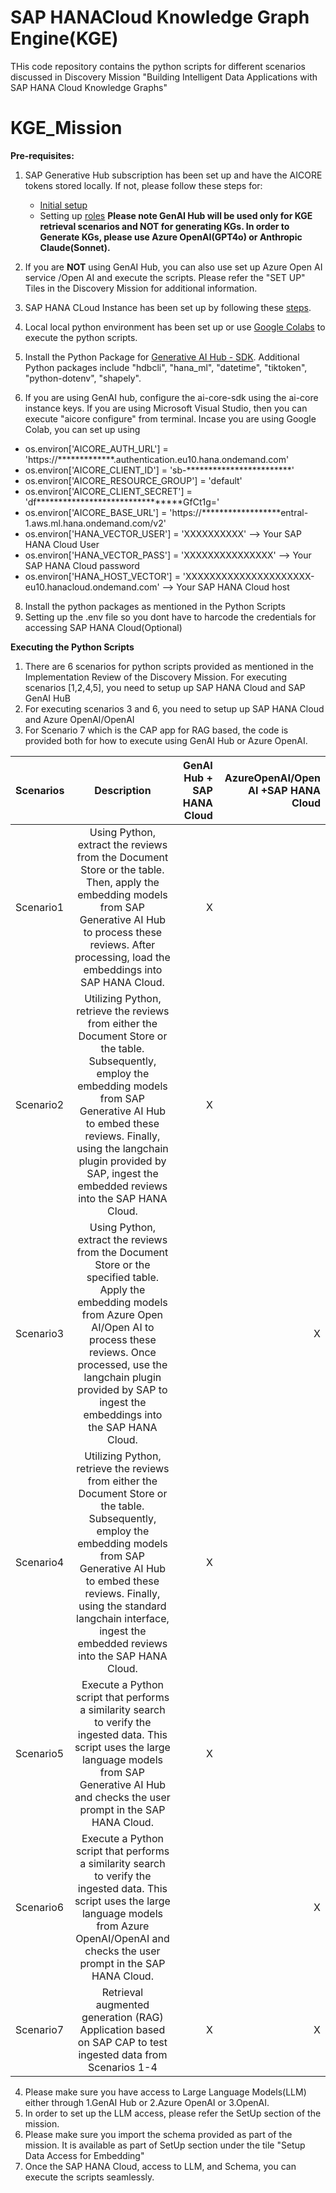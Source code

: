# SAP HANACloud Knowledge Graph Engine(KGE)
THis code repository contains the python scripts for different scenarios discussed in Discovery Mission "Building Intelligent Data Applications with SAP HANA Cloud Knowledge Graphs"

# KGE_Mission

**Pre-requisites:**

1. SAP Generative Hub subscription has been set up and have the AICORE tokens stored locally. If not, please follow these steps for:
   - [Initial setup](https://help.sap.com/docs/ai-launchpad/sap-ai-launchpad/initial-setup?q=generative%20ai%20hub) 
   - Setting up [roles](https://help.sap.com/docs/ai-launchpad/sap-ai-launchpad/activate-generative-ai-hub-for-sap-ai-launchpad?q=generative%20ai%20hub&locale=en-US)
**Please note GenAI Hub will be used only for KGE retrieval scenarios and NOT for generating KGs. In order to Generate KGs, please use Azure OpenAI(GPT4o) or Anthropic Claude(Sonnet).**
   
   
2. If you are **NOT** using GenAI Hub, you can also use set up Azure Open AI service /Open AI and execute the scripts. Please refer the "SET UP" Tiles in the Discovery      Mission for additional information.
                     
3. SAP HANA CLoud Instance has been set up by following these [steps](https://developers.sap.com/tutorials/hana-cloud-deploying.html).

4. Local local python environment has been set up or use [Google Colabs](https://colab.research.google.com/) to execute the python scripts.
5. Install the Python Package for [Generative AI Hub - SDK](https://pypi.org/project/generative-ai-hub-sdk/). Additional Python packages include "hdbcli", "hana_ml",        "datetime", "tiktoken", "python-dotenv", "shapely".
6. If you are using GenAI hub, configure the ai-core-sdk using the ai-core instance keys. If you are using Microsoft Visual Studio, then you can execute "aicore            configure" from terminal. Incase you are using Google Colab, you can set up using 
* os.environ['AICORE_AUTH_URL'] = 'https://*************.authentication.eu10.hana.ondemand.com'
* os.environ['AICORE_CLIENT_ID'] = 'sb-************************'
* os.environ['AICORE_RESOURCE_GROUP'] = 'default'
* os.environ['AICORE_CLIENT_SECRET'] = 'df********************************GfCt1g='
* os.environ['AICORE_BASE_URL'] = 'https://******************entral-1.aws.ml.hana.ondemand.com/v2'
* os.environ['HANA_VECTOR_USER'] = 'XXXXXXXXXX'   --> Your SAP HANA Cloud User
* os.environ['HANA_VECTOR_PASS'] = 'XXXXXXXXXXXXXXX' --> Your SAP HANA Cloud password 
* os.environ['HANA_HOST_VECTOR'] = 'XXXXXXXXXXXXXXXXXXXXX-eu10.hanacloud.ondemand.com'   --> Your SAP HANA Cloud host          
8. Install the python packages as mentioned in the Python Scripts
9. Setting up the .env file so you dont have to harcode the credentials for accessing SAP HANA Cloud(Optional)


**Executing the Python Scripts**
           
1. There are 6 scenarios for python scripts provided as mentioned in the Implementation Review of the Discovery Mission. For executing scenarios [1,2,4,5], you need to setup up SAP HANA Cloud and SAP GenAI HuB
2. For executing scenarios 3 and 6, you need to setup up SAP HANA Cloud and Azure OpenAI/OpenAI
3. For Scenario 7 which is the CAP app for RAG based, the code is provided both for how to execute using GenAI Hub or Azure OpenAI.


| Scenarios | Description | GenAI Hub + SAP HANA Cloud  |  AzureOpenAI/Open AI +SAP HANA Cloud
| :---         |     :---:      |          ---: |           ---:
| Scenario1    | Using Python, extract the reviews from the Document Store or the table. Then, apply the embedding models from SAP Generative AI Hub to process these reviews. After processing, load the embeddings into  SAP HANA Cloud.|  X  | 
| Scenario2     | Utilizing Python, retrieve the reviews from either the Document Store or the table. Subsequently, employ the embedding models from SAP Generative AI Hub to embed these reviews. Finally, using the langchain plugin provided by SAP, ingest the embedded reviews into the SAP HANA Cloud. | X     |
| Scenario3    | Using Python, extract the reviews from the Document Store or the specified table. Apply the embedding models from Azure Open AI/Open AI to process these reviews. Once processed, use the langchain plugin provided by SAP to ingest the embeddings into the SAP HANA Cloud.|    |  X
| Scenario4    | Utilizing Python, retrieve the reviews from either the Document Store or the table. Subsequently, employ the embedding models from SAP Generative AI Hub to embed these reviews. Finally, using the standard langchain interface, ingest the embedded reviews into the SAP HANA Cloud.|  X  |  
| Scenario5   | Execute a Python script that performs a similarity search to verify the ingested data. This script uses the large language models from SAP Generative AI Hub and checks the user prompt in the SAP HANA Cloud.|   X |  
| Scenario6   | Execute a Python script that performs a similarity search to verify the ingested data. This script uses the large language models from Azure OpenAI/OpenAI and checks the user prompt in the SAP HANA Cloud.|    |  X
| Scenario7    | Retrieval augmented generation (RAG) Application based on SAP CAP to test ingested data from Scenarios 1-4|  X  |  X




4. Please make sure you have access to Large Language Models(LLM) either through 1.GenAI Hub or 2.Azure OpenAI or 3.OpenAI.
5. In order to set up the LLM access, please refer the SetUp section of the mission.
6. Please make sure you import the schema provided as part of the mission. It is available as part of SetUp section under the tile "Setup Data Access for Embedding"
7. Once the SAP HANA Cloud, access to LLM, and Schema, you can execute the scripts seamlessly. 

